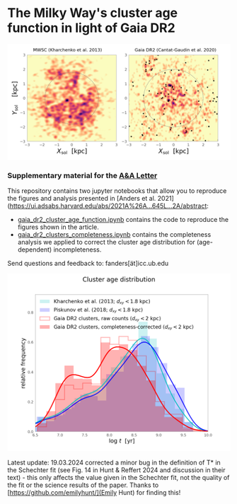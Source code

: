 # The Milky Way's cluster age function in light of Gaia DR2

![XYmap](im/XYmap_clusters_mwsc_vs_gaia_3kpc.png)

### Supplementary material for the [A&A Letter](https://ui.adsabs.harvard.edu/abs/2021A%26A...645L...2A/abstract)

This repository contains two jupyter notebooks that allow you to reproduce the figures and analysis presented in [Anders et al. 2021](https://ui.adsabs.harvard.edu/abs/2021A%26A...645L...2A/abstract:

* [gaia_dr2_cluster_age_function.ipynb](gaia_dr2_cluster_age_function.ipynb) contains the code to reproduce the figures shown in the article.
* [gaia_dr2_clusters_completeness.ipynb](https://github.com/fjaellet/gaidr2-caf/blob/master/gaia_dr2_clusters_completeness.ipynb) contains the completeness analysis we applied to correct the cluster age distribution for (age-dependent) incompleteness.

Send questions and feedback to: fanders[ät]icc.ub.edu

![agedistribution](im/age-distribution_mwsc_vs_gaia_2.0kpc.png)

Latest update: 19.03.2024 corrected a minor bug in the definition of T* in the Schechter fit (see Fig. 14 in Hunt & Reffert 2024 and discussion in their text) - this only affects the value given in the Schechter fit, not the quality of the fit or the science results of the paper. Thanks to [https://github.com/emilyhunt/](Emily Hunt) for finding this!
